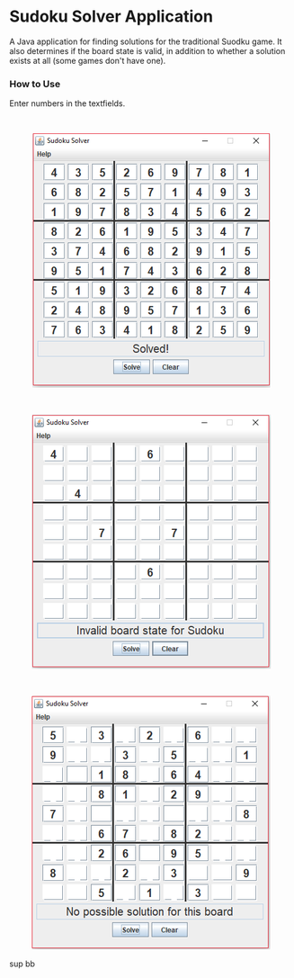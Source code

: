# Sudoku Solver Application
A Java application for finding solutions for the traditional Suodku game. It also determines if the board state is valid, in addition to whether a solution exists at all (some games don't have one).

### How to Use
Enter numbers in the textfields.

&nbsp;
<p align = "center">
            <img src="https://github.com/tn16jv/Sudoku-Solver/blob/master/images/yes_solution.PNG" alt="Sudoku solved">
</p>

&nbsp;
<p align = "center">
            <img src="https://github.com/tn16jv/Sudoku-Solver/blob/master/images/invalid.PNG" alt="Sudoku invalid">
</p>

&nbsp;
<p align = "center">
            <img src="https://github.com/tn16jv/Sudoku-Solver/blob/master/images/no_solution.PNG" alt="Sudoku no solution">
</p>

sup bb